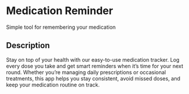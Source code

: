 # Medication Reminder

Simple tool for remembering your medication

## Description

Stay on top of your health with our easy-to-use medication tracker. Log every dose you take and get smart reminders when it’s time for your next round. Whether you’re managing daily prescriptions or occasional treatments, this app helps you stay consistent, avoid missed doses, and keep your medication routine on track.
